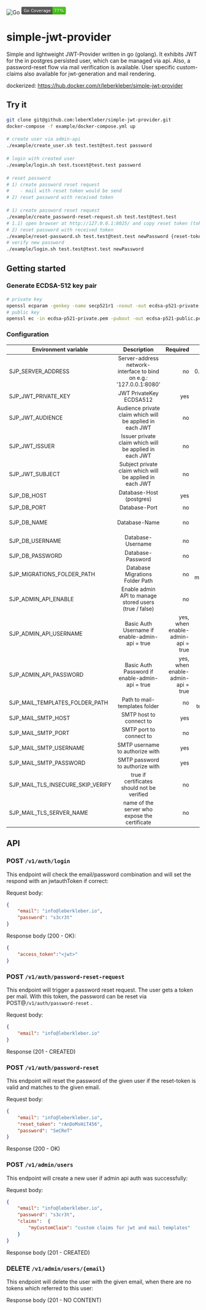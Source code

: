 ![Go](https://github.com/leberKleber/simple-jwt-provider/workflows/Go/badge.svg?branch=master)
![Coverage](coverage_badge.png)

# simple-jwt-provider
Simple and lightweight JWT-Provider written in go (golang). It exhibits JWT for the in postgres
persisted user, which can be managed via api. Also, a password-reset flow via mail verification is available.
User specific custom-claims also available for jwt-generation and mail rendering.

dockerized: https://hub.docker.com/r/leberkleber/simple-jwt-provider

## Try it
```bash
git clone git@github.com:leberKleber/simple-jwt-provider.git
docker-compose -f example/docker-compose.yml up

# create user via admin-api
./example/create_user.sh test.test@test.test password

# login with created user
./example/login.sh test.tscest@test.test password

# reset password
# 1) create password reset request
#    - mail with reset token would be send
# 2) reset password with received token

# 1) create password reset request 
./example/create_password-reset-request.sh test.test@test.test
# 1.1) open browser at http://127.0.0.1:8025/ and copy reset token (token only not the url)
# 2) reset password with received token
./example/reset-password.sh test.test@test.test newPassword {reset-token}
# verify new password
./example/login.sh test.test@test.test newPassword

```

## Getting started
### Generate ECDSA-512 key pair

```sh
# private key
openssl ecparam -genkey -name secp521r1 -noout -out ecdsa-p521-private.pem
# public key
openssl ec -in ecdsa-p521-private.pem -pubout -out ecdsa-p521-public.pem 
```

### Configuration
| Environment variable              | Description                                                         | Required                            | Default               |
| --------------------------------- |:-------------------------------------------------------------------:| -----------------------------------:|----------------------:|
| SJP_SERVER_ADDRESS                | Server-address network-interface to bind on e.g.: '127.0.0.1:8080'  | no                                  | 0.0.0.0:80            |
| SJP_JWT_PRIVATE_KEY               | JWT PrivateKey ECDSA512                                             | yes                                 | -                     |
| SJP_JWT_AUDIENCE                  | Audience private claim which will be applied in each JWT            | no                                  | -                     |
| SJP_JWT_ISSUER                    | Issuer private claim which will be applied in each JWT              | no                                  | -                     |
| SJP_JWT_SUBJECT                   | Subject private claim which will be applied in each JWT             | no                                  | -                     |
| SJP_DB_HOST                       | Database-Host (postgres)                                            | yes                                 | -                     |
| SJP_DB_PORT                       | Database-Port                                                       | no                                  | 5432                  |
| SJP_DB_NAME                       | Database-Name                                                       | no                                  | simple-jwt-provider   |
| SJP_DB_USERNAME                   | Database-Username                                                   | no                                  | -                     |
| SJP_DB_PASSWORD                   | Database-Password                                                   | no                                  | -                     |
| SJP_MIGRATIONS_FOLDER_PATH        | Database Migrations Folder Path                                     | no                                  | /db-migrations        |
| SJP_ADMIN_API_ENABLE              | Enable admin API to manage stored users (true / false)              | no                                  | false                 |
| SJP_ADMIN_API_USERNAME            | Basic Auth Username if enable-admin-api = true                      | yes, when enable-admin-api = true   | -                     |
| SJP_ADMIN_API_PASSWORD            | Basic Auth Password if enable-admin-api = true                      | yes, when enable-admin-api = true   | -                     |
| SJP_MAIL_TEMPLATES_FOLDER_PATH    | Path to mail-templates folder                                       | no                                  | /mail-templates       |
| SJP_MAIL_SMTP_HOST                | SMTP host to connect to                                             | yes                                 | -                     |
| SJP_MAIL_SMTP_PORT                | SMTP port to connect to                                             | no                                  | 587                   |
| SJP_MAIL_SMTP_USERNAME            | SMTP username to authorize with                                     | yes                                 | -                     |
| SJP_MAIL_SMTP_PASSWORD            | SMTP password to authorize with                                     | yes                                 | -                     |
| SJP_MAIL_TLS_INSECURE_SKIP_VERIFY | true if certificates should not be verified                         | no                                  | false                 |
| SJP_MAIL_TLS_SERVER_NAME          | name of the server who expose the certificate                       | no                                  | -                     |

## API
### POST `/v1/auth/login`
This endpoint will check the email/password combination and will set the respond with an jwtauthToken if correct:

Request body:
```json
{
    "email": "info@leberkleber.io",
    "password": "s3cr3t"
}
```

Response body (200 - OK):
```json
{
    "access_token":"<jwt>"
}
```

### POST `/v1/auth/password-reset-request`
This endpoint will trigger a password reset request. The user gets a token per mail.
With this token, the password can be reset via POST@`/v1/auth/password-reset` .

Request body:
```json
{
    "email": "info@leberkleber.io"
}
```

Response (201 - CREATED)

### POST `/v1/auth/password-reset`
This endpoint will reset the password of the given user if the reset-token is valid and matches to the given email.

Request body:
```json
{
    "email": "info@leberkleber.io",
    "reset_token": "rAnDoMsHiT456",
    "password": "SeCReT"
}
```

Response (200 - OK)


### POST `/v1/admin/users`
This endpoint will create a new user if admin api auth was successfully:

Request body:
```json
{
    "email": "info@leberkleber.io",
    "password": "s3cr3t",
    "claims":  {
        "myCustomClaim": "custom claims for jwt and mail templates"
    }
}
```

Response body (201 - CREATED)

### DELETE `/v1/admin/users/{email}`
This endpoint will delete the user with the given email, when there are no tokens which referred to this user:

Response body (201 - NO CONTENT)
